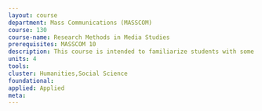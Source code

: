 ```yaml
---
layout: course 
department: Mass Communications (MASSCOM)
course: 130
course-name: Research Methods in Media Studies
prerequisites: MASSCOM 10
description: This course is intended to familiarize students with some of the primary research methods used to study mass media texts and audiences (and the relationship between the two). Because the field of media studies has historical roots in both the social sciences and humanities, the course will cover both quantitative and qualitative approaches to communications research. Course readings will describe research methods, offer examples of research projects and findings, and present critiques of research studies and methods. 
units: 4
tools: 
cluster: Humanities,Social Science
foundational: 
applied: Applied
meta: 
---
```

